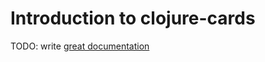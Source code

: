 # Introduction to clojure-cards

TODO: write [great documentation](http://jacobian.org/writing/what-to-write/)
